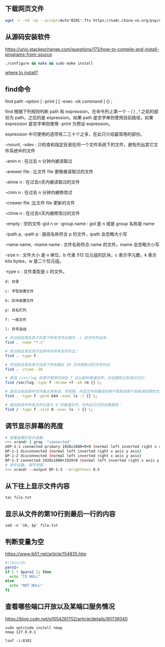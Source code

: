## 下载网页文件

```bash
wget -r -nd -np --accept=Auto*BIN1*.fts https://nadc.china-vo.org/psp/next/2021/20210913/AutoFlat20210913/
```

## 从源码安装软件

https://unix.stackexchange.com/questions/173/how-to-compile-and-install-programs-from-source

```bash
./configure && make && sudo make install
```

[where to install?](https://unix.stackexchange.com/questions/30/where-should-i-put-software-i-compile-myself)

## find命令

find   path   -option   [   -print ]   [ -exec   -ok   command ]   {} \;

find 根据下列规则判断 path 和 expression，在命令列上第一个 - ( ) , ! 之前的部份为 path，之后的是 expression。如果 path 是空字串则使用目前路径，如果 expression 是空字串则使用 -print 为预设 expression。

expression 中可使用的选项有二三十个之多，在此只介绍最常用的部份。

-mount, -xdev : 只检查和指定目录在同一个文件系统下的文件，避免列出其它文件系统中的文件

-amin n : 在过去 n 分钟内被读取过

-anewer file : 比文件 file 更晚被读取过的文件

-atime n : 在过去n天内被读取过的文件

-cmin n : 在过去 n 分钟内被修改过

-cnewer file :比文件 file 更新的文件

-ctime n : 在过去n天内被修改过的文件

-empty : 空的文件-gid n or -group name : gid 是 n 或是 group 名称是 name

-ipath p, -path p : 路径名称符合 p 的文件，ipath 会忽略大小写

-name name, -iname name : 文件名称符合 name 的文件。iname 会忽略大小写

-size n : 文件大小 是 n 单位，b 代表 512 位元组的区块，c 表示字元数，k 表示 kilo bytes，w 是二个位元组。

-type c : 文件类型是 c 的文件。

    d: 目录

    c: 字型装置文件

    b: 区块装置文件

    p: 具名贮列

    f: 一般文件

    l: 符号连结

```sh
# 将当前目录及其子目录下所有文件后缀为 .c 的文件列出来:
find . -name "*.c"

# 将当前目录及其子目录中的所有文件列出：
find . -type f

# 将当前目录及其子目录下所有最近 20 天内更新过的文件列出:
find . -ctime -20

# 查找 /var/log 目录中更改时间在 7 日以前的普通文件，并在删除之前询问它们：
find /var/log -type f -mtime +7 -ok rm {} \;

# 查找当前目录中文件属主具有读、写权限，并且文件所属组的用户和其他用户具有读权限的文件：
find . -type f -perm 644 -exec ls -l {} \;

# 查找系统中所有文件长度为 0 的普通文件，并列出它们的完整路径：
find / -type f -size 0 -exec ls -l {} \;

```

## 调节显示屏幕的亮度

```sh
# 查看连接的显示设备:
>>> xrandr | grep  "connected"
eDP-1-1 connected primary 1920x1080+0+0 (normal left inverted right x axis y axis) 344mm x 194mm
DP-1-1 disconnected (normal left inverted right x axis y axis)
DP-1-2 disconnected (normal left inverted right x axis y axis)
DP-1-3 connected 1920x1080+1920+0 (normal left inverted right x axis y axis) 509mm x 286mm
# 选中设备, 调节亮度
>>> xrandr --output DP-1-3 --brightness 0.5
```

## 从下往上显示文件内容

`tac file.txt`

## 显示从文件的第10行到最后一行的内容

`sed -n '10, $p' file.txt`

## 判断变量为空

https://www.jb51.net/article/154835.htm

```sh
#!/bin/sh
para1=
if [ ! $para1 ]; then
  echo "IS NULL"
else
  echo "NOT NULL"
fi
```

## 查看哪些端口开放以及某端口服务情况

https://blog.csdn.net/q1054261752/article/details/90736040

```
sudo aptitude install nmap
nmap 127.0.0.1

lsof -i:8181
```
